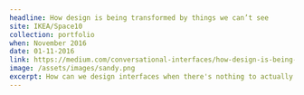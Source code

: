 ```yaml
---
headline: How design is being transformed by things we can’t see
site: IKEA/Space10
collection: portfolio
when: November 2016
date: 01-11-2016
link: https://medium.com/conversational-interfaces/how-design-is-being-transformed-by-things-we-cant-see-b4bf278a45f6#.nfc9moi9e
image: /assets/images/sandy.png
excerpt: How can we design interfaces when there's nothing to actually see? An exploration for IKEA/Space10 of designing invisible user experiences, like those you might find on voice assistants such as Amazon Echo or Google Home.
---
```

